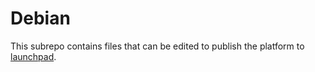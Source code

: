 # Debian

This subrepo contains files that can be edited to publish the platform to [launchpad](https://launchpad.net).
